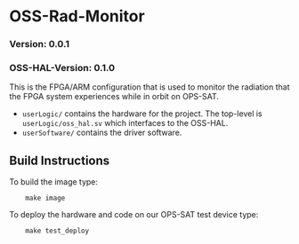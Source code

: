 # OSS-Rad-Monitor
### Version: 0.0.1  
### OSS-HAL-Version: 0.1.0

This is the FPGA/ARM configuration that is used to monitor the radiation that the FPGA system experiences while in orbit on OPS-SAT. 

* ``userLogic/`` contains the hardware for the project. The top-level is ``userLogic/oss_hal.sv`` which interfaces to the OSS-HAL.
* ``userSoftware/`` contains the driver software.

## Build Instructions
To build the image type:
```
	make image
```

To deploy the hardware and code on our OPS-SAT test device type:
```
	make test_deploy
```
